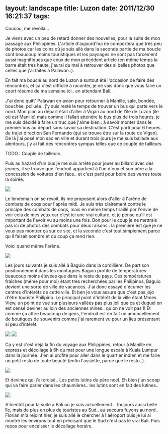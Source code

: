 layout: landscape
title: Luzon
date: 2011/12/30 16:21:37
tags:
---

Coucou, me revoila...

Je viens avec un peu de retard donner des nouvelles, pour la suite de mon passage aux Philippines. L'article d'aujourd'hui ne comportera que très peu de photos car les coins où je suis allé dans la seconde partie de ma boucle sont beaucoup moins touristiques et les paysages ne sont pas forcément aussi magnifiques que ceux de mon précédent article (en même temps la barre était très haute, j'aurai du mal à retrouver des si belles photos que celles que j'ai faites à Palawan..).

En fait ma boucle au nord de Luzon a surtout été l'occasion de faire des rencontres, et ça c'est difficile à raconter, je ne vais donc que vous faire un court résumé de ma semaine ici.. en attendant Bali..

J'ai donc quitt' Palawan en avion pour retourner à Manille, sale, bondée, bouchée, polluée.. j'y suis resté le temps de trouver un bus qui parte vers le nord. Mon plan au départ était d'aller à Vigan au nord de l'île de Luzon (île où est Manille) mais comme il fallait attendre le bus plus de trois heures, je me suis décidé à faire un truc que j'aime bien : à savoir monter dans le premier bus au départ sans savoir sa destination. C'est parti pour 6 heures de trajet direction San Fernando (qui se trouve être sur la route de Vigan). De là j'ai posé mon sac en ville et durant trois jours je me suis ballade aux alentours, j'y ai fait des rencontres sympas telles que ce couple de tailleurs.

TODO : Couple de tailleurs.

Puis au hazard d'un bus je me suis arrêté pour jouer au billard avec des jeunes, il se trouve que l'endroit appartient à l'un d'eux et son père a la concession de voitures d'en face.. et c'est parti pour boire des verres toute la soirée.

<img src="http://etienne.croclemonde.org/public/Philippines/DSCF2278.jpg" />

Le lendemain on se revoit, ils me proposent alors d'aller à l'arène de combats de coqs pour l'après midi. Je suis très clairement contre le principe des combats de coqs, mais en même temps tiraillé par l'envie de voir cela de mes yeux car c'est ici une vrai culture, et je pense qu'il est important de l'avoir vu au moins une fois. Bon pour le coup je ne mettrais pas ici de photos des combats pour deux raisons : la première est que je ne veux pas montrer ça sur ce site, et la seconde c'est tout simplement parce qu il faisait sombre et du coup ça rend rien.

Voici quand même l'arène.

<img src="http://etienne.croclemonde.org/public/Philippines/DSCF2287.jpg" />

Les jours suivants je suis allé à Baguio dans la cordillière. De part son positionnement dans les montagnes Baguio profite de temperatures beaucoup moins élevées que dans le reste du pays. Ces températures fraîches (même pour moi) étant très recherchées par les Philipinos, Baguio devient une sorte de ville de vacances. J'ai donc essayé d'écumer les centres d'intérêts de cette ville. Et ben je vous assure que c'est pas jojo d'être touriste Philipino. Le principal point d'intérêt de la ville étant Mines View, un point de vue sur plusieurs vallées pas plus joli que ça et duquel on est censé deviner au loin des anciennes mines.. qu'on ne voit pas !! Et comme ça attire beaucoup de gens, l'endroit est en fait un amoncellement de boutiques de souvenirs comme j'ai rarement vu pour un lieu présentant si peu d'intérêt.

<img src="http://etienne.croclemonde.org/public/Philippines/DSCF2298.jpg" />
<img src="http://etienne.croclemonde.org/public/Philippines/DSCF2296.jpg" />

Ca y est c'est déjà la fin du voyage aux Philippines, retour à Manille en express et décollage à 6h du mat pour une longue escale à Kuala Lumpur dans la journée. J'en ai profité pour aller dans le quartier indien et me faire un petit resto de toute beauté (enfin l'assiette, parce que le resto..).

<img src="http://etienne.croclemonde.org/public/Philippines/DSCF2306.jpg" />

Et devinez qui j'ai croisé.. Les petits lutins du père noel. Eh bien j'un scoop qui va faire parler dans les chaumières.. les lutins sont en fait des lutines..

<img src="http://etienne.croclemonde.org/public/Philippines/DSCF2308.jpg" />

A bientôt pour la suite à Bali où je suis actuellement.. Toujours aussi belle île, mais de plus en plus de touristes au Sud.. au secours fuyons au nord.. Florian m'a rejoint hier, je suis allé le chercher à l'aéroport puis je lui ai montré les environs tout en précisant que le Sud n'est pas le vrai Bali. Puis repos pour encaisser le décallage horaire.
